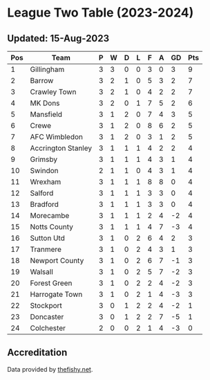 # League Two Table (2023-2024)
## Updated: 15-Aug-2023

| Pos | Team | P | W | D | L | F | A | GD | Pts |
| --- | --- | --- | --- | --- | --- | --- | --- | --- | --- |
| 1 | Gillingham | 3 | 3 | 0 | 0 | 3 | 0 | 3 | 9 |
| 2 | Barrow | 3 | 2 | 1 | 0 | 5 | 3 | 2 | 7 |
| 3 | Crawley Town | 3 | 2 | 1 | 0 | 4 | 2 | 2 | 7 |
| 4 | MK Dons | 3 | 2 | 0 | 1 | 7 | 5 | 2 | 6 |
| 5 | Mansfield | 3 | 1 | 2 | 0 | 7 | 4 | 3 | 5 |
| 6 | Crewe | 3 | 1 | 2 | 0 | 8 | 6 | 2 | 5 |
| 7 | AFC Wimbledon | 3 | 1 | 2 | 0 | 3 | 1 | 2 | 5 |
| 8 | Accrington Stanley | 3 | 1 | 1 | 1 | 4 | 2 | 2 | 4 |
| 9 | Grimsby | 3 | 1 | 1 | 1 | 4 | 3 | 1 | 4 |
| 10 | Swindon | 2 | 1 | 1 | 0 | 4 | 3 | 1 | 4 |
| 11 | Wrexham | 3 | 1 | 1 | 1 | 8 | 8 | 0 | 4 |
| 12 | Salford | 3 | 1 | 1 | 1 | 3 | 3 | 0 | 4 |
| 13 | Bradford | 3 | 1 | 1 | 1 | 3 | 3 | 0 | 4 |
| 14 | Morecambe | 3 | 1 | 1 | 1 | 2 | 4 | -2 | 4 |
| 15 | Notts County | 3 | 1 | 1 | 1 | 4 | 7 | -3 | 4 |
| 16 | Sutton Utd | 3 | 1 | 0 | 2 | 6 | 4 | 2 | 3 |
| 17 | Tranmere | 3 | 1 | 0 | 2 | 4 | 3 | 1 | 3 |
| 18 | Newport County | 3 | 1 | 0 | 2 | 6 | 7 | -1 | 3 |
| 19 | Walsall | 3 | 1 | 0 | 2 | 5 | 7 | -2 | 3 |
| 20 | Forest Green | 3 | 1 | 0 | 2 | 2 | 4 | -2 | 3 |
| 21 | Harrogate Town | 3 | 1 | 0 | 2 | 1 | 4 | -3 | 3 |
| 22 | Stockport | 3 | 0 | 1 | 2 | 2 | 4 | -2 | 1 |
| 23 | Doncaster | 3 | 0 | 1 | 2 | 2 | 7 | -5 | 1 |
| 24 | Colchester | 2 | 0 | 0 | 2 | 1 | 4 | -3 | 0 |

## Accreditation 

Data provided by [thefishy.net](https://www.thefishy.net/).